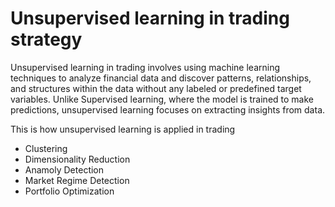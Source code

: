 # Unsupervised learning in trading strategy

Unsupervised learning in trading involves using machine learning techniques to analyze financial data and discover patterns, relationships, and structures within the data without any labeled or predefined target variables. 
Unlike Supervised learning, where the model is trained to make predictions, unsupervised learning focuses on extracting insights from data.

This is how unsupervised learning is applied in trading
- Clustering
- Dimensionality Reduction
- Anamoly Detection
- Market Regime Detection
- Portfolio Optimization
